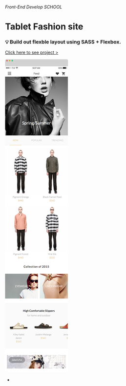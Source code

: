 
###### Front-End Develop SCHOOL

# Tablet Fashion site

### :bulb: Build out flexble layout using SASS + Flexbox.

[Click here to see project >](https://jistudio.github.io/My_CSS_STUDY/01_tablet_fashion/index.html)

[<img src="/ASSETS/fashion.jpg" alt="vertical align">](https://jistudio.github.io/My_CSS_STUDY/01_tablet_fashion/index.html)

-
